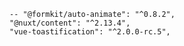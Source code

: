     -- "@formkit/auto-animate": "^0.8.2",
    "@nuxt/content": "^2.13.4",
    "vue-toastification": "^2.0.0-rc.5",
    